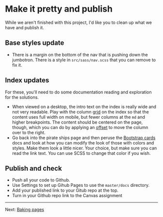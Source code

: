 # Make it pretty and publish

While we aren't finished with this project, I'd like you to clean up what we have and publish it.

## Base styles update

- There is a margin on the bottom of the nav that is pushing down the jumbotron. There is a style in `src/sass/nav.scss` that you can remove to fix it.

## Index updates

For these, you'll need to do some documentation reading and exploration for the solutions.

- When viewed on a desktop, the intro text on the index is really wide and not very readable. Play with the column [grid](https://getbootstrap.com/docs/4.5/layout/grid/) on the index so that the content uses full width on mobile, but fewer columns at the `md` and higher breakpoints. The content should be centered on the page, though, which you can do by applying an [offset](https://getbootstrap.com/docs/4.5/layout/grid/#offsetting-columns) to move the column over to the right.
- Go back into the pirate ships page and then peruse the [Bootstrap cards](https://getbootstrap.com/docs/4.5/components/card/#background-and-color) docs and look at how you can modify the look of those with colors and styles. Make them look a little nicer. Your choice, but make sure you can read the link text. You can use SCSS to change that color if you wish.

## Publish and check

- Push all your code to Github.
- Use Settings to set up Gihub Pages to use the `master/docs` directory.
- Add your published link to your Gitub repo at the top.
- Turn in your Github repo link to the Canvas assignment

---

Next: [Baking pages](static-05-bake-explain.md)
